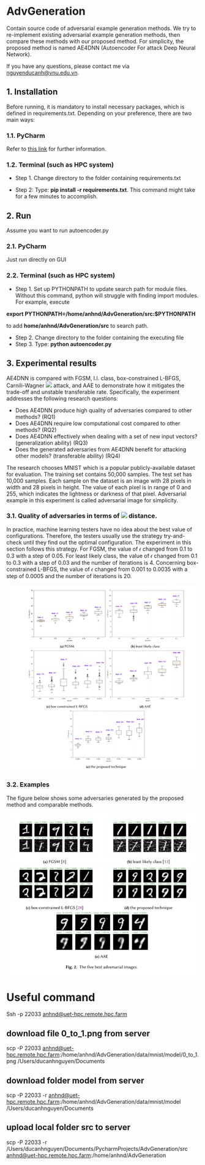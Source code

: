 # AdvGeneration
Contain source code of adversarial example generation methods. We try to re-implement existing adversarial example generation methods, then compare these methods with our proposed method. For simplicity, the proposed method is named AE4DNN (Autoencoder For attack Deep Neural Network).

If you have any questions, please contact me via nguyenducanh@vnu.edu.vn.

## 1. Installation
Before running, it is mandatory to install necessary packages, which is defined in requirements.txt. Depending on your preference, there are two main ways:
### 1.1. PyCharm
Refer to <a href="https://www.jetbrains.com/help/pycharm/managing-dependencies.html"> this link</a> for further information.

### 1.2. Terminal (such as HPC system)

- Step 1. Change directory to the folder containing requirements.txt

- Step 2: Type: **pip install -r requirements.txt**. This command might take for a few minutes to accomplish.

## 2. Run
Assume you want to run autoencoder.py

### 2.1. PyCharm
Just run directly on GUI

### 2.2. Terminal (such as HPC system)
- Step 1. Set up PYTHONPATH to update search path for module files. Without this command, python will struggle with finding import modules. For example, execute 

**export PYTHONPATH=/home/anhnd/AdvGeneration/src:$PYTHONPATH** 

to add **home/anhnd/AdvGeneration/src** to search path.
- Step 2. Change directory to the folder containing the executing file
- Step 3. Type: **python autoencoder.py**

## 3. Experimental results
AE4DNN is compared with FGSM, l.l. class, box-constrained L-BFGS,  Carnili-Wagner <img src="https://render.githubusercontent.com/render/math?math=||L||_2"> attack, and AAE to demonstrate how it mitigates the trade-off and unstable transferable rate. Specifically, the experiment addresses the following research questions:

- Does AE4DNN produce high quality of adversaries compared to other methods? (RQ1)
- Does AE4DNN require low computational cost compared to other methods? (RQ2)
- Does AE4DNN effectively when dealing with a set of new input vectors? (generalization ability) (RQ3)
- Does the generated adversaries from AE4DNN benefit for attacking other models? (transferable ability) (RQ4)

The research chooses MNIST which is a popular publicly-available dataset for evaluation. The training set contains 50,000 samples. The test set has 10,000 samples.  Each sample on the dataset is an image with 28 pixels in width and 28 pixels in height. The value of each pixel is in range of 0 and 255, which indicates the lightness or darkness of that pixel. Adversarial example in this experiment is called adversarial image for simplicity.

### 3.1. Quality of adversaries in terms of <img src="https://render.githubusercontent.com/render/math?math=||L||_2"> distance. 
In practice, machine learning testers have no idea about the best value of configurations. Therefore, the testers usually use the strategy try-and-check until they find out the optimal configuration. The experiment in this section follows this strategy. For FGSM, the value of 𝜖 changed from 0.1 to 0.3 with a step of 0.05. For least likely class, the value of 𝜖 changed from 0.1 to 0.3 with a step of 0.03 and the number of iterations is 4. Concerning box-constrained L-BFGS, the value of 𝜖  changed from 0.001 to 0.0035 with a step of 0.0005 and the number of iterations is 20.

![box plots](./images/box_plotsv3.png)

### 3.2. Examples

The figure below shows some adversaries generated by the proposed method and comparable methods.

![image results](./images/best_adv.png)

# Useful command

Ssh -p 22033 anhnd@uet-hpc.remote.hpc.farm

## download file 0_to_1.png from server
scp -P 22033  anhnd@uet-hpc.remote.hpc.farm:/home/anhnd/AdvGeneration/data/mnist/model/0_to_1.png /Users/ducanhnguyen/Documents

## download folder model from server
scp -P 22033  -r anhnd@uet-hpc.remote.hpc.farm:/home/anhnd/AdvGeneration/data/mnist/model /Users/ducanhnguyen/Documents

## upload local folder src to server
scp -P 22033 -r /Users/ducanhnguyen/Documents/PycharmProjects/AdvGeneration/src anhnd@uet-hpc.remote.hpc.farm:/home/anhnd/AdvGeneration

